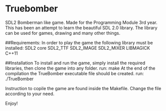 # Truebomber
SDL2 Bomberman like game. Made for the Programming Module 3rd year.
This has been an attempt to learn the beautiful SDL 2.0 library. The library can be used for games, drawing and many other things.

##Requirements:
In order to play the game the following library must be installed:
SDL2 core
SDL2_TTF
SDL2_IMAGE
SDL2_MIXER
LIBMAGICK
C++11

##Installation
To install and run the game, simply install the required libraries, then clone the game into any folder. 
run: make
At the end of the compilation the TrueBomber executable file should be created.
run: ./TrueBomber

Instruction to copile the game are found inside the Makefile. Change the file according to your need.

Enjoy!
